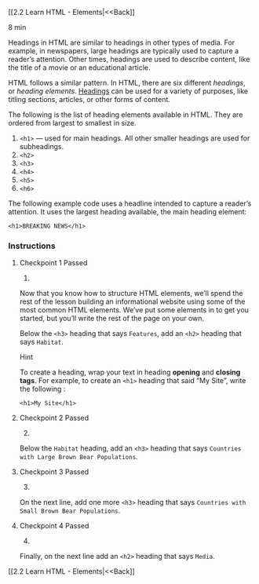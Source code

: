 [[2.2 Learn HTML - Elements|<<Back]]

8 min

Headings in HTML are similar to headings in other types of media. For example, in newspapers, large headings are typically used to capture a reader’s attention. Other times, headings are used to describe content, like the title of a movie or an educational article.

HTML follows a similar pattern. In HTML, there are six different _headings_, or _heading elements_. [Headings](https://www.codecademy.com/resources/docs/html/headings?page_ref=catalog) can be used for a variety of purposes, like titling sections, articles, or other forms of content.

The following is the list of heading elements available in HTML. They are ordered from largest to smallest in size.

1. `<h1>` — used for main headings. All other smaller headings are used for subheadings.
2. `<h2>`
3. `<h3>`
4. `<h4>`
5. `<h5>`
6. `<h6>`

The following example code uses a headline intended to capture a reader’s attention. It uses the largest heading available, the main heading element:

```
<h1>BREAKING NEWS</h1>
```

### Instructions

1. Checkpoint 1 Passed
    
    1.
    
    Now that you know how to structure HTML elements, we’ll spend the rest of the lesson building an informational website using some of the most common HTML elements. We’ve put some elements in to get you started, but you’ll write the rest of the page on your own.
    
    Below the `<h3>` heading that says `Features`, add an `<h2>` heading that says `Habitat`.
    
    Hint
    
    To create a heading, wrap your text in heading **opening** and **closing tags**. For example, to create an `<h1>` heading that said “My Site”, write the following :
    
    ```
    <h1>My Site</h1>
    ```
    
2. Checkpoint 2 Passed
    
    2.
    
    Below the `Habitat` heading, add an `<h3>` heading that says `Countries with Large Brown Bear Populations`.
    
3. Checkpoint 3 Passed
    
    3.
    
    On the next line, add one more `<h3>` heading that says `Countries with Small Brown Bear Populations`.
    
4. Checkpoint 4 Passed
    
    4.
    
    Finally, on the next line add an `<h2>` heading that says `Media`.

[[2.2 Learn HTML - Elements|<<Back]]